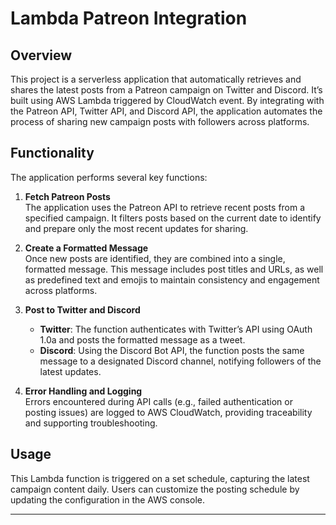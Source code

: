 # Lambda Patreon Integration

## Overview

This project is a serverless application that automatically retrieves and shares the latest posts from a Patreon campaign on Twitter and Discord. It’s built using AWS Lambda triggered by CloudWatch event. By integrating with the Patreon API, Twitter API, and Discord API, the application automates the process of sharing new campaign posts with followers across platforms.

## Functionality

The application performs several key functions:

1. **Fetch Patreon Posts**  
   The application uses the Patreon API to retrieve recent posts from a specified campaign. It filters posts based on the current date to identify and prepare only the most recent updates for sharing.

2. **Create a Formatted Message**  
   Once new posts are identified, they are combined into a single, formatted message. This message includes post titles and URLs, as well as predefined text and emojis to maintain consistency and engagement across platforms.

3. **Post to Twitter and Discord**

   - **Twitter**: The function authenticates with Twitter’s API using OAuth 1.0a and posts the formatted message as a tweet.
   - **Discord**: Using the Discord Bot API, the function posts the same message to a designated Discord channel, notifying followers of the latest updates.

4. **Error Handling and Logging**  
   Errors encountered during API calls (e.g., failed authentication or posting issues) are logged to AWS CloudWatch, providing traceability and supporting troubleshooting.

## Usage

This Lambda function is triggered on a set schedule, capturing the latest campaign content daily. Users can customize the posting schedule by updating the configuration in the AWS console.

---
